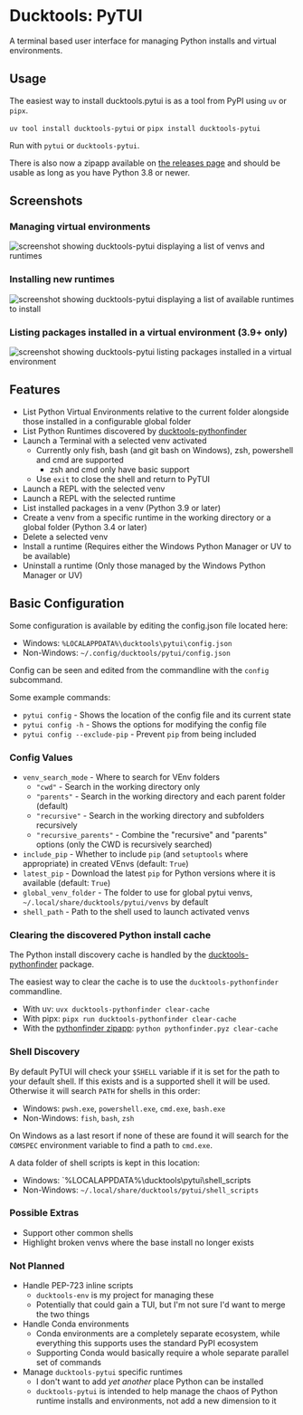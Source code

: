 # Ducktools: PyTUI #

A terminal based user interface for managing Python installs and virtual environments.

## Usage ##

The easiest way to install ducktools.pytui is as a tool from PyPI using `uv` or `pipx`.

`uv tool install ducktools-pytui` or `pipx install ducktools-pytui`

Run with `pytui` or `ducktools-pytui`.

There is also now a zipapp available on
[the releases page](https://github.com/DavidCEllis/ducktools-pytui/releases/latest)
and should be usable as long as you have Python 3.8 or newer.

## Screenshots ##

### Managing virtual environments ###

![screenshot showing ducktools-pytui displaying a list of venvs and runtimes](images/pytui_menu.png)

### Installing new runtimes ###

![screenshot showing ducktools-pytui displaying a list of available runtimes to install](images/pytui_runtimes.png)

### Listing packages installed in a virtual environment (3.9+ only) ###

![screenshot showing ducktools-pytui listing packages installed in a virtual environment](images/pytui_package_list.png)

## Features ##

* List Python Virtual Environments relative to the current folder alongside those installed in a
  configurable global folder
* List Python Runtimes discovered by [ducktools-pythonfinder](https://github.com/DavidCEllis/ducktools-pythonfinder)
* Launch a Terminal with a selected venv activated
  * Currently only fish, bash (and git bash on Windows), zsh, powershell and cmd are supported
    * zsh and cmd only have basic support
  * Use `exit` to close the shell and return to PyTUI
* Launch a REPL with the selected venv
* Launch a REPL with the selected runtime
* List installed packages in a venv (Python 3.9 or later)
* Create a venv from a specific runtime in the working directory or a global folder (Python 3.4 or later)
* Delete a selected venv
* Install a runtime (Requires either the Windows Python Manager or UV to be available)
* Uninstall a runtime (Only those managed by the Windows Python Manager or UV)

## Basic Configuration ##

Some configuration is available by editing the config.json file located here:

* Windows: `%LOCALAPPDATA%\ducktools\pytui\config.json`
* Non-Windows: `~/.config/ducktools/pytui/config.json`

Config can be seen and edited from the commandline with the `config` subcommand.

Some example commands:

* `pytui config` - Shows the location of the config file and its current state
* `pytui config -h` - Shows the options for modifying the config file
* `pytui config --exclude-pip` - Prevent `pip` from being included

### Config Values ###

* `venv_search_mode` - Where to search for VEnv folders
  * `"cwd"` - Search in the working directory only
  * `"parents"` - Search in the working directory and each parent folder (default)
  * `"recursive"` - Search in the working directory and subfolders recursively
  * `"recursive_parents"` - Combine the "recursive" and "parents" options (only the CWD is recursively searched)
* `include_pip` - Whether to include `pip` (and `setuptools` where appropriate) in created VEnvs (default: `True`)
* `latest_pip` - Download the latest `pip` for Python versions where it is available (default: `True`)
* `global_venv_folder` - The folder to use for global pytui venvs, `~/.local/share/ducktools/pytui/venvs` by default
* `shell_path` - Path to the shell used to launch activated venvs

### Clearing the discovered Python install cache ###

The Python install discovery cache is handled by the 
[ducktools-pythonfinder](https://github.com/DavidCEllis/ducktools-pythonfinder)
 package.

The easiest way to clear the cache is to use the `ducktools-pythonfinder` commandline.

* With uv: `uvx ducktools-pythonfinder clear-cache`
* With pipx: `pipx run ducktools-pythonfinder clear-cache`
* With the [pythonfinder zipapp](https://github.com/DavidCEllis/ducktools-pythonfinder/releases/latest): `python pythonfinder.pyz clear-cache`

### Shell Discovery ###

By default PyTUI will check your `$SHELL` variable if it is set for the path to your default shell.
If this exists and is a supported shell it will be used. Otherwise it will search `PATH` for shells
in this order:

* Windows: `pwsh.exe`, `powershell.exe`, `cmd.exe`, `bash.exe`
* Non-Windows: `fish`, `bash`, `zsh`

On Windows as a last resort if none of these are found it will search for the `COMSPEC` environment
variable to find a path to `cmd.exe`.

A data folder of shell scripts is kept in this location:

* Windows: `%LOCALAPPDATA%\ducktools\pytui\shell_scripts
* Non-Windows: `~/.local/share/ducktools/pytui/shell_scripts`

### Possible Extras ###

* Support other common shells
* Highlight broken venvs where the base install no longer exists

### Not Planned ###

* Handle PEP-723 inline scripts
  * `ducktools-env` is my project for managing these
  * Potentially that could gain a TUI, but I'm not sure I'd want to merge the two things
* Handle Conda environments
  * Conda environments are a completely separate ecosystem,
    while everything this supports uses the standard PyPI ecosystem
  * Supporting Conda would basically require a whole separate parallel set of commands
* Manage `ducktools-pytui` specific runtimes
  * I don't want to add *yet another* place Python can be installed
  * `ducktools-pytui` is intended to help manage the chaos of Python runtime installs and environments,
    not add a new dimension to it
